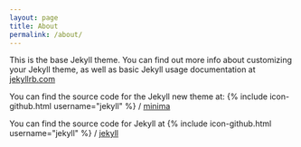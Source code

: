 ```yaml
---
layout: page
title: About
permalink: /about/
---
```


This is the base Jekyll theme. You can find out more info about customizing your Jekyll theme, as well as basic Jekyll usage documentation at [jekyllrb.com](https://jekyllrb.com/)

You can find the source code for the Jekyll new theme at:
{% include icon-github.html username="jekyll" %} /
[minima](https://jekyll.github.io/minima/)

You can find the source code for Jekyll at
{% include icon-github.html username="jekyll" %} /
[jekyll](https://github.com/jekyll/jekyll)
